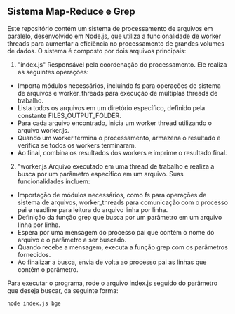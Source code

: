 ## Sistema Map-Reduce e Grep

Este repositório contém um sistema de processamento de arquivos em paralelo, desenvolvido em Node.js, que utiliza a funcionalidade de worker threads para aumentar a eficiência no processamento de grandes volumes de dados. O sistema é composto por dois arquivos principais:

1. "index.js"
Responsável pela coordenação do processamento. Ele realiza as seguintes operações:

* Importa módulos necessários, incluindo fs para operações de sistema de arquivos e worker_threads para  execução de múltiplas threads de trabalho.
* Lista todos os arquivos em um diretório específico, definido pela constante FILES_OUTPUT_FOLDER.
* Para cada arquivo encontrado, inicia um worker thread utilizando o arquivo worker.js.
* Quando um worker termina o processamento, armazena o resultado e verifica se todos os workers terminaram.
* Ao final, combina os resultados dos workers e imprime o resultado final.

2. "worker.js
Arquivo executado em uma thread de trabalho e realiza a busca por um parâmetro específico em um arquivo. Suas funcionalidades incluem:

* Importação de módulos necessários, como fs para operações de sistema de arquivos, worker_threads para comunicação com o processo pai e readline para leitura do arquivo linha por linha.
* Definição da função grep que busca por um parâmetro em um arquivo linha por linha.
* Espera por uma mensagem do processo pai que contém o nome do arquivo e o parâmetro a ser buscado.
* Quando recebe a mensagem, executa a função grep com os parâmetros fornecidos.
* Ao finalizar a busca, envia de volta ao processo pai as linhas que contêm o parâmetro.

Para executar o programa, rode o arquivo index.js seguido do parâmetro que deseja buscar, da seguinte forma:

`node index.js bge`